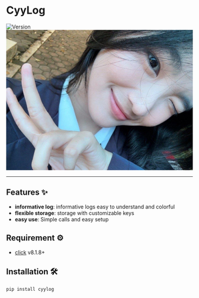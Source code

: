# CyyLog

![Version](https://img.shields.io/badge/version-0.0.4-green.svg?cacheSeconds=2592000)
![ProjectImage](https://raw.githubusercontent.com/ryyos/ryyos/refs/heads/main/images/erine/erine.jpg)

---

## Features ✨

- **informative log**: informative logs easy to understand and colorful
- **flexible storage**: storage with customizable keys
- **easy use**: Simple calls and easy setup

## Requirement ⚙️

- [click](https://pypi.org/project/click/) v8.1.8+

## Installation 🛠️

```sh
pip install cyylog
```
